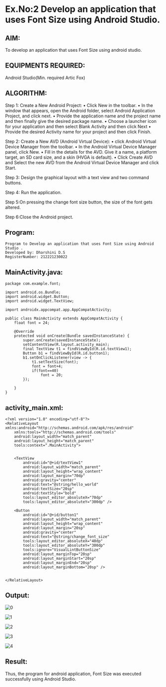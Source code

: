 
# Ex.No:2 Develop an application that uses Font Size using Android Studio.


## AIM:
To develop an application that uses Font Size using android studio.

## EQUIPMENTS REQUIRED:

Android Studio(Min. required Artic Fox)


## ALGORITHM:
Step 1: Create a New Android Project:
              • Click New in the toolbar.
              • In the window that appears, open the Android folder, select Android Application Project,
              and click next.
              • Provide the application name and the project name and then finally give the desired
              package name.
              • Choose a launcher icon for your application and then select Blank Activity and then click
              Next
              • Provide the desired Activity name for your project and then click Finish.

Step 2: Create a New AVD (Android Virtual Device):
        • click Android Virtual Device Manager from the toolbar.
        • In the Android Virtual Device Manager panel, click New.
        • Fill in the details for the AVD. Give it a name, a platform target, an SD card size, and
        a skin (HVGA is default).
        • Click Create AVD and Select the new AVD from the Android Virtual Device
        Manager and click Start.

Step 3: Design the graphical layout with a text view and two command buttons.

Step 4: Run the application.

Step 5:On pressing the change font size button, the size of the font gets altered.       
       
Step 6:Close the Android project. 


## Program:
 ```
Program to Develop an application that uses Font Size using Android Studio .
Developed by: Dharshini D.S
RegisterNumber: 212221230022
```
## MainActivity.java:
```
package com.example.font;

import android.os.Bundle;
import android.widget.Button;
import android.widget.TextView;

import androidx.appcompat.app.AppCompatActivity;

public class MainActivity extends AppCompatActivity {
    float font = 24;

    @Override
    protected void onCreate(Bundle savedInstanceState) {
        super.onCreate(savedInstanceState);
        setContentView(R.layout.activity_main);
        final TextView t1 = findViewById(R.id.textView1);
        Button b1 = findViewById(R.id.button1);
        b1.setOnClickListener(view -> {
            t1.setTextSize(font);
            font = font+4;
            if(font==40)
                font = 20;
        });

    }
}
```

## activity_main.xml:
```
<?xml version="1.0" encoding="utf-8"?>
<RelativeLayout xmlns:android="http://schemas.android.com/apk/res/android"
    xmlns:tools="http://schemas.android.com/tools"
    android:layout_width="match_parent"
    android:layout_height="match_parent"
    tools:context=".MainActivity">


    <TextView
        android:id="@+id/textView1"
        android:layout_width="match_parent"
        android:layout_height="wrap_content"
        android:layout_margin="70dp"
        android:gravity="center"
        android:text="@string/hello_world"
        android:textSize="20sp"
        android:textStyle="bold"
        tools:layout_editor_absoluteX="70dp"
        tools:layout_editor_absoluteY="300dp" />

    <Button
        android:id="@+id/button1"
        android:layout_width="match_parent"
        android:layout_height="wrap_content"
        android:layout_margin="20sp"
        android:gravity="center"
        android:text="@string/change_font_size"
        tools:layout_editor_absoluteX="40dp"
        tools:layout_editor_absoluteY="300dp"
        tools:ignore="VisualLintButtonSize"
        android:layout_marginTop="20sp"
        android:layout_marginStart="20sp"
        android:layout_marginEnd="20sp"
        android:layout_marginBottom="20sp" />


</RelativeLayout>
```
## Output:

![0](https://github.com/Dharshini-DS/Ex.No-2-b-Font-Size/assets/93427345/22b8cd73-3b63-4799-9fb1-dfe4d3d3f4c7)
</br>

![1](https://github.com/Dharshini-DS/Ex.No-2-b-Font-Size/assets/93427345/f15c274c-dc00-45bd-a265-b55440cdb986)
</br>

![2](https://github.com/Dharshini-DS/Ex.No-2-b-Font-Size/assets/93427345/82c14905-da67-49e6-bc1b-37568fc23daf)
</br>

![3](https://github.com/Dharshini-DS/Ex.No-2-b-Font-Size/assets/93427345/d22bdae0-3524-44e0-97df-843186853f7b)
</br>

![4](https://github.com/Dharshini-DS/Ex.No-2-b-Font-Size/assets/93427345/487f21eb-bfa6-4fbb-b4c4-ecdfef05c279)
</br>

## Result:
Thus, the program for android application, Font Size was executed successfully using Android Studio.
